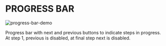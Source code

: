 # PROGRESS BAR

![progress-bar-demo](https://media.giphy.com/media/v1.Y2lkPTc5MGI3NjExMzYxMmIwZTVjNWY5OWMyMGI3NDIwZGZiYzJkM2VlZTNmNmUzODVhYSZjdD1n/lAVgVWgIL3LWhLUbyO/giphy.gif)

Progress bar with next and previous buttons to indicate steps in progress. 
At step 1, previous is disabled, at final step next is disabled.

